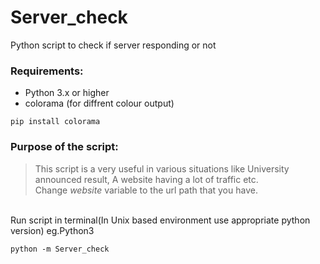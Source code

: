 # Server_check
Python script to check if server responding or not
### Requirements:
   - Python 3.x or higher
   - colorama (for diffrent colour output)
   ```
   pip install colorama
   ```
### Purpose of the script:
>This script is a very useful in various situations like University announced result, A website having a lot of traffic etc.<br>
Change *website* variable to the url path that you have.
<br>
Run script in terminal(In Unix based environment use appropriate python version)
eg.Python3
<br>

```
python -m Server_check
```
